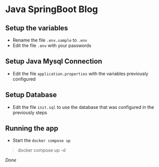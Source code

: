 # Java SpringBoot Blog

## Setup the variables

* Rename the file `.env.sample` to `.env`
* Edit the file `.env` with your passwords

## Setup Java Mysql Connection 
* Edit the file `application.properties` with the variables previously configured 

## Setup Database
* Edit the file `init.sql` to use the database that was configured in the previously steps 

## Running the app
* Start the `docker compose up` 
> docker compose up -d

*Done*
